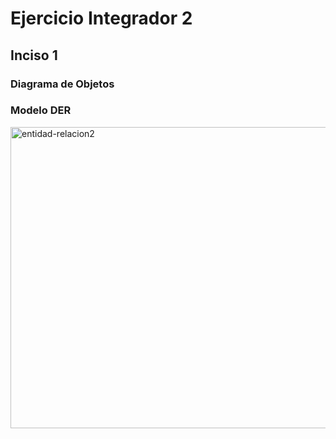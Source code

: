 <h1>Ejercicio Integrador 2</h1>
<h2> Inciso 1</h2>
<h3>Diagrama de Objetos</h3>

<h3>Modelo DER</h3>
<img width="1140" height="482" alt="entidad-relacion2" src="https://github.com/user-attachments/assets/0b8c9e80-5a6c-4071-98af-d96ef995e9d3" />
